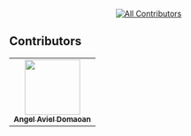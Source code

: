 <div align="center">

<!-- ALL-CONTRIBUTORS-BADGE:START - Do not remove or modify this section -->
[![All Contributors](https://img.shields.io/badge/all_contributors-1-orange.svg?style=flat-square)](#contributors)
<!-- ALL-CONTRIBUTORS-BADGE:END -->

</div>

## Contributors 

<!-- ALL-CONTRIBUTORS-LIST:START - Do not remove or modify this section -->
<!-- prettier-ignore-start -->
<!-- markdownlint-disable -->
<table>
  <tbody>
    <tr>
      <td align="center"><a href="https://tenshiamd.com"><img src="https://avatars.githubusercontent.com/u/13580338?v=4" width="100px;" alt=""/><br /><sub><b>Angel Aviel Domaoan</b></sub></a></td>
    </tr>
  </tobdy>
</table>

<!-- markdownlint-restore -->
<!-- prettier-ignore-end -->

<!-- ALL-CONTRIBUTORS-LIST:END -->
